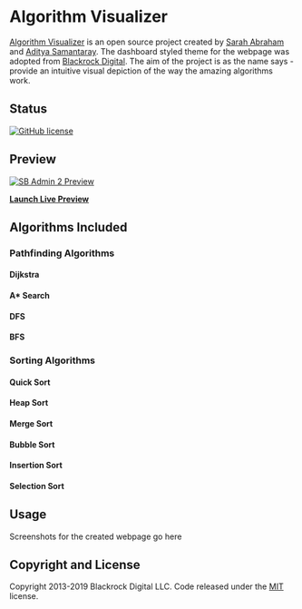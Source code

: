 # Algorithm Visualizer

[Algorithm Visualizer](https://sarahab23.github.io/Algorithm-Visualizer/index.html) is an open source project created by [Sarah Abraham](https://github.com/sarahab23) and [Aditya Samantaray](https://github.com/theadityasam). The dashboard styled theme for the webpage was adopted from [Blackrock Digital](https://github.com/BlackrockDigital/startbootstrap-sb-admin-2/tree/master). The aim of the project is as the name says - provide an intuitive visual depiction of the way the amazing algorithms work. 


## Status

[![GitHub license](https://img.shields.io/badge/license-MIT-blue.svg)](https://github.com/sarahab23/Algorithm-Visualizer/blob/master/LICENSE)


## Preview

[![SB Admin 2 Preview](https://startbootstrap.com/assets/img/screenshots/themes/sb-admin-2.png)](https://blackrockdigital.github.io/startbootstrap-sb-admin-2/)

**[Launch Live Preview](https://blackrockdigital.github.io/startbootstrap-sb-admin-2/)**


## Algorithms Included

### Pathfinding Algorithms

#### Dijkstra
#### A* Search
#### DFS
#### BFS

### Sorting Algorithms

#### Quick Sort
#### Heap Sort
#### Merge Sort
#### Bubble Sort
#### Insertion Sort
#### Selection Sort

## Usage

Screenshots for the created webpage go here



## Copyright and License

Copyright 2013-2019 Blackrock Digital LLC. Code released under the [MIT](https://github.com/sarahab23/Algorithm-Visualizer/blob/master/LICENSE) license.

